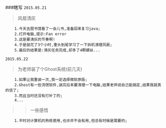 ###瞎写
`2015.05.21`

>风扇清灰

        1.今天去图书馆看了一会儿书,准备回来复习java;
        2.打开电脑,提示:Fan error
        3.这是要清灰的节奏啊!
        4.于是就花了3个小时,重头到尾学习了一下拆机清理风扇;
        5.最后的结果是:清灰任务完成,却多了4颗螺丝...

`2015.05.22`
>为老师装了个Ghost系统(前几天)

        1.如果让我重装一次,我一定选择微软原版;
        2.Ghost有一些流氓软件,装完后本要清理一下电脑,结果老师说自己能搞定,结果我就真的信了;
        3.而且当时还没有打补丁的;
        4...
>>一些感悟
        
        1.平时对计算机的熟练使用,也许并不会有用,但总有时候是需要的;
